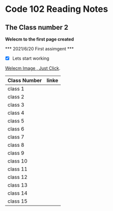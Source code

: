 # Code 102 Reading Notes
## The Class number 2 

**Welecm to the first page created**
 

*** 2021/6/20 First assimgent ***

- [x] Lets start working 


[Welecm Image , Just Click](https://thumbs.dreamstime.com/b/welcome-word-written-tag-labels-35252551.jpg).




Class Number  |  linke
------------ | -------------
class 1      |
class 2      |
class 3      |
class 4      |
class 5      |
class 6      |
class 7      |
class 8      |
class 9      |
class 10      |
class 11      |
class 12      |
class 13      |
class 14      |
class 15      |